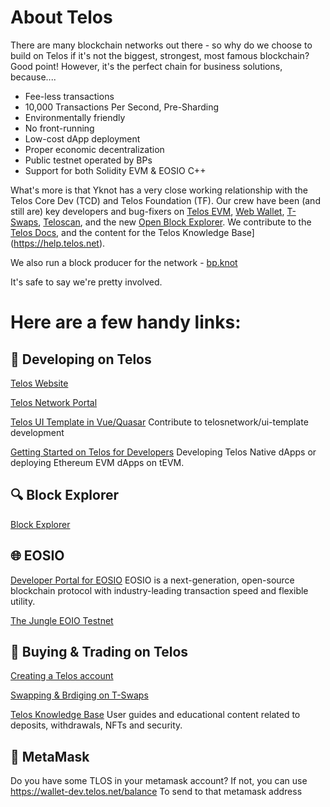 # About Telos
There are many blockchain networks out there - so why do we choose to build on Telos if it's not the biggest, strongest, most famous blockchain?
Good point! However, it's the perfect chain for business solutions, because....
- Fee-less transactions
- 10,000 Transactions Per Second, Pre-Sharding
- Environmentally friendly
- No front-running
- Low-cost dApp deployment
- Proper economic decentralization
- Public testnet operated by BPs
- Support for both Solidity EVM & EOSIO C++

What's more is that Yknot has a very close working relationship with the Telos Core Dev (TCD) and Telos Foundation (TF). 
Our crew have been (and still are) key developers and bug-fixers on [Telos EVM](https://www.telos.net/evm), [Web Wallet](https://wallet.telos.net), [T-Swaps](https://www.tswaps.com), [Teloscan](https://www.teloscan.io), and the new [Open Block Explorer](https://github.com/telosnetwork/open-block-explorer).
We contribute to the [Telos Docs](https://docs.telos.net), and the content for the Telos Knowledge Base](https://help.telos.net).

We also run a block producer for the network - [bp.knot](https://eosauthority.com/account/bp.yknot?network=telos)

It's safe to say we're pretty involved. 

# Here are a few handy links:
## :wrench: Developing on Telos
[Telos Website](https://www.telos.net/)

[Telos Network Portal](https://app.telos.net/testnet/developers)

[Telos UI Template in Vue/Quasar](https://github.com/telosnetwork/ui-template)
Contribute to telosnetwork/ui-template development

[Getting Started on Telos for Developers](https://docs.telos.net/for-developers/getting-started-for-developers) 
Developing Telos Native dApps or deploying Ethereum EVM dApps on tEVM.

## :mag: Block Explorer
[Block Explorer](https://eosauthority.com/?network=telos)


## :globe_with_meridians: EOSIO
[Developer Portal for EOSIO](https://developers.eos.io/welcome/latest/index) 
EOSIO is a next-generation, open-source blockchain protocol with industry-leading transaction speed and flexible utility.

[The Jungle EOIO Testnet](https://jungletestnet.io/)

## :money_with_wings: Buying & Trading on Telos
[Creating a Telos account](https://www.telos.net/signup)

[Swapping & Brdiging on T-Swaps](https://www.tswaps.com)

[Telos Knowledge Base](https://help.telos.net)
User guides and educational content related to deposits, withdrawals, NFTs and security.

## 🦊 MetaMask
Do you have some TLOS in your metamask account?
If not, you can use https://wallet-dev.telos.net/balance 
To send to that metamask address

